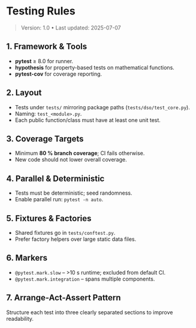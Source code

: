 # Testing Rules

> Version: 1.0 • Last updated: 2025-07-07

## 1. Framework & Tools

- **pytest** ≥ 8.0 for runner.
- **hypothesis** for property-based tests on mathematical functions.
- **pytest-cov** for coverage reporting.

## 2. Layout

- Tests under `tests/` mirroring package paths (`tests/dso/test_core.py`).
- Naming: `test_<module>.py`.
- Each public function/class must have at least one unit test.

## 3. Coverage Targets

- Minimum **80 % branch coverage**; CI fails otherwise.
- New code should not lower overall coverage.

## 4. Parallel & Deterministic

- Tests must be deterministic; seed randomness.
- Enable parallel run: `pytest -n auto`.

## 5. Fixtures & Factories

- Shared fixtures go in `tests/conftest.py`.
- Prefer factory helpers over large static data files.

## 6. Markers

- `@pytest.mark.slow` – >10 s runtime; excluded from default CI.
- `@pytest.mark.integration` – spans multiple components.

## 7. Arrange-Act-Assert Pattern

Structure each test into three clearly separated sections to improve readability.
